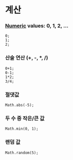 # 계산

### [Numeric](/reference/types/number) values: 0, 1, 2, ...

```block
0;
1;
2;
```

### 산술 연산 (+, -, *, /)

```block
0+1;
0-1;
1*2;
3/4;
```

### 절댓값

```block
Math.abs(-5);
```

### 두 수 중 작은/큰 값

```block
Math.min(0, 1);
```

### 랜덤 값

```block
Math.random(5);
```